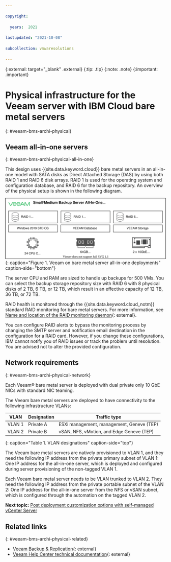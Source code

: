 ```yaml
---

copyright:

  years:  2021

lastupdated: "2021-10-08"

subcollection: vmwaresolutions

---
```


{:external: target="_blank" .external}
{:tip: .tip}
{:note: .note}
{:important: .important}

# Physical infrastructure for the Veeam server with IBM Cloud bare metal servers
{: #veeam-bms-archi-physical}

## Veeam all-in-one servers
{: #veeam-bms-archi-physical-all-in-one}

This design uses {{site.data.keyword.cloud}} bare metal servers in an all-in-one model with SATA disks as Direct Attached Storage (DAS) by using both RAID 1 and RAID 6 disk arrays. RAID 1 is used for the operating system and configuration database, and RAID 6 for the backup repository. An overview of the physical setup is shown in the following diagram.

![Veeam on bare metal server all-in-one deployments](../../images/veeam-bms-physical-servers-all-in-one.svg "Veeam on bare metal server all-in-one deployments"){: caption="Figure 1. Veeam on bare metal server all-in-one deployments" caption-side="bottom"}

The server CPU and RAM are sized to handle up backups for 500 VMs. You can select the backup storage repository size with RAID 6 with 8 physical disks of 2 TB, 6 TB, or 12 TB, which result in an effective capacity of 12 TB, 36 TB, or 72 TB.

RAID health is monitored through the {{site.data.keyword.cloud_notm}} standard RAID monitoring for bare metal servers. For more information, see [Name and location of the RAID monitoring daemon](/docs/bare-metal?topic=bare-metal-bm-raid-monitoring-daemon){: external}.

You can configure RAID alerts to bypass the monitoring process by changing the SMTP server and notification email destination in the configuration for a RAID card. However, if you change these configurations, IBM cannot notify you of RAID issues or track the problem until resolution. You are advised not to alter the provided configuration.

## Network requirements
{: #veeam-bms-archi-physical-network}

Each Veeam® bare metal server is deployed with dual private only 10 GbE NICs with standard NIC teaming.

The Veeam bare metal servers are deployed to have connectivity to the following infrastructure VLANs:

| VLAN   | Designation | Traffic type                              |
|--------|-------------|-------------------------------------------|
| VLAN 1 | Private A   | ESXi management, management, Geneve (TEP) |
| VLAN 2 | Private B   | vSAN, NFS, vMotion, and Edge Geneve (TEP) |
{: caption="Table 1. VLAN designations" caption-side="top"}

The Veeam bare metal servers are natively provisioned to VLAN 1, and they need the following IP address from the private primary subnet of VLAN 1: One IP address for the all-in-one server, which is deployed and configured during server provisioning of the non-tagged VLAN 1.

Each Veeam bare metal server needs to be VLAN trunked to VLAN 2. They need the following IP address from the private portable subnet of the VLAN 2: One IP address for the all-in-one server from the NFS or vSAN subnet, which is configured through the automation on the tagged VLAN 2.

**Next topic:** [Post deployment customization options with self-managed vCenter Server](/docs/vmwaresolutions?topic=vmwaresolutions-veeam-bms-archi-post-deployment)

## Related links
{: #veeam-bms-archi-physical-related}

* [Veeam Backup & Replication](https://www.veeam.com/vm-backup-recovery-replication-software.html?ad=menu-products){: external}
* [Veeam Help Center technical documentation](https://www.veeam.com/documentation-guides-datasheets.html?ad=menu-resources){: external}
